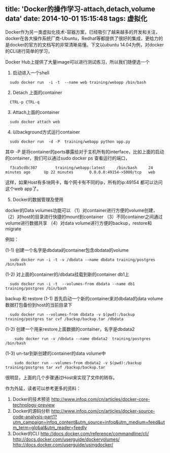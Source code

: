 title: 'Docker的操作学习-attach,detach,volume data'
date: 2014-10-01 15:15:48
tags: 虚拟化
---

Docker作为另一类虚拟化技术-容器方案，已经吸引了越来越多的开发和关注，docker在各大操作系统厂商-Ubuntu，Redhat等都提供了很好的集成，更给力的是docker的官方的文档写的非常清晰易懂。下文以ubuntu 14.04为例，对docker的CLI进行简单的学习，


Docker Hub上提供了大量image可以进行测试练习，所以我们随便选一个

1. 启动进入一个shell

```
  sudo docker run  -i -t  --name web training/webapp /bin/bash
```

2. Detach 上面的container

``` 
  CTRL-p CTRL-q
```

3. Attach上面的container

```
  sudo docker attach web
```

4. 以background方式运行container

``` 
  sudo docker run  -d -P  training/webapp python app.py
``` 

  其中 -P 是将container的ports暴露给对于主机所有的interface，比如上面的启动的container，我们可以通过sudo docker ps 查看运行的端口，

```
  f3ca5cd8c307        training/webapp:latest     /bin/bash     24 minutes ago      Up 22 minutes       0.0.0.0:49154->5000/tcp   web  
```

这样，如果Host有多块网卡，每个网卡有不同的ip，所有的ip:49154 都可以访问这个web app了。      

5.  Docker的数据管理及使用       

 docker的Data volumes功能可以
 （1）对container进行方便的volume创建，
 （2）对host的目录进行快捷的mount到container
 （3）不同container之间通过volume进行数据共享
 （4）对data volume进行方便的backup，restore和migrate

例如：

(1-1) 创建一个名字是dbdata的container包含dbdata的volume

```
  sudo docker run -i -t -v /dbdata --name dbdata training/postgres /bin/bash
```

(1-2) 对上面的container的/dbdata挂载到新的container db1上

```
  sudo docker run -i -t  --volumes-from dbdata --name db1 training/postgres /bin/bash
```

backup 和 restore
(1-1) 首先启动一个新的container来对dbdata的data volume数据打包备份到host的当前目录下

```
  sudo docker run --volumes-from dbdata -v $(pwd):/backup training/postgres tar cvf /backup/backup.tar /dbdata
```

(1-2) 创建一个用来restore上面数据的container，名字是dbdata2

```
    sudo docker run -v /dbdata --name dbdata2  training/postgres /bin/bash
```

(1-3) un-tar到新创建的container的data volume中

```
    sudo docker run --volumes-from dbdata2 -v $(pwd):/backup training/postgres tar xvf /backup/backup.tar
```

很明显，上面的几个步骤通过Host来实现了文件的转存。


作为外延，读者可以参考更多的资料：

1. Docker的技术预览
    http://www.infoq.com/cn/articles/docker-core-technology-preview
2. Docker的源码分析
    http://www.infoq.com/cn/articles/docker-source-code-analysis-part1?utm_campaign=infoq_content&utm_source=infoq&utm_medium=feed&utm_term=global&utm_reader=feedly
3. Docker的CLI
    http://docs.docker.com/reference/commandline/cli/
     http://docs.docker.com/userguide/dockervolumes/
     http://docs.docker.com/userguide/usingdocker/
